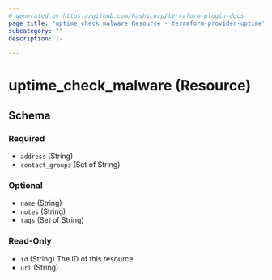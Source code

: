 ```yaml
---
# generated by https://github.com/hashicorp/terraform-plugin-docs
page_title: "uptime_check_malware Resource - terraform-provider-uptime"
subcategory: ""
description: |-
  
---
```


# uptime_check_malware (Resource)





<!-- schema generated by tfplugindocs -->
## Schema

### Required

- `address` (String)
- `contact_groups` (Set of String)

### Optional

- `name` (String)
- `notes` (String)
- `tags` (Set of String)

### Read-Only

- `id` (String) The ID of this resource.
- `url` (String)


